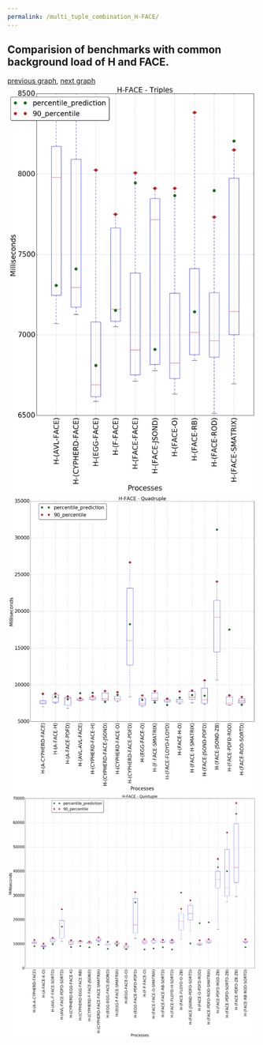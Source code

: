 ```yaml
---
permalink: /multi_tuple_combination_H-FACE/
---
```



 ## Comparision of benchmarks with common background load of H and FACE.

[previous graph](../multi_tuple_combination_H-EGG/), [next graph](../multi_tuple_combination_H-FLOYD/)
![graph figure](./images/triple/H/H-FACE_box.png)![graph figure](./images/quadruple/H/H-FACE_box.png)![graph figure](./images/quintuple/H/H-FACE_box.png)